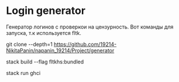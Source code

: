 # Login generator

Генератор логинов c проверкои на цензурность. Вот команды для запуска, т.к используется fltk.

git clone --depth=1 https://github.com/19214-NikitaPanin/napanin_19214/Project/generator

stack build --flag fltkhs:bundled

stack run ghci
